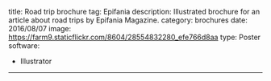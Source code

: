 title: Road trip brochure
tag: Epifania
description: Illustrated brochure for an article about road trips by Epifania Magazine.
category: brochures
date: 2016/08/07
image: https://farm9.staticflickr.com/8604/28554832280_efe766d8aa
type: Poster
software:
- Illustrator
---
